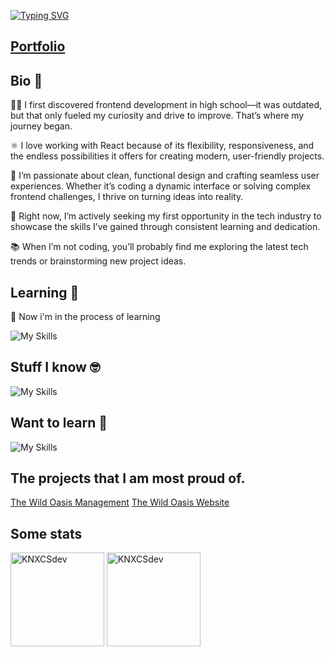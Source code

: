 [![Typing SVG](https://readme-typing-svg.demolab.com/?lines=Hello+I`m+Michał)](https://git.io/typing-svg)

## <a href='https://knxcsdev.vercel.app/'>Portfolio </a>

## Bio 📃
👨‍💻 I first discovered frontend development in high school—it was outdated, but that only fueled my curiosity and drive to improve. That’s where my journey began.

⚛️ I love working with React because of its flexibility, responsiveness, and the endless possibilities it offers for creating modern, user-friendly projects.

🎨 I’m passionate about clean, functional design and crafting seamless user experiences. Whether it’s coding a dynamic interface or solving complex frontend challenges, I thrive on turning ideas into reality.

🚀 Right now, I’m actively seeking my first opportunity in the tech industry to showcase the skills I’ve gained through consistent learning and dedication.

📚 When I’m not coding, you’ll probably find me exploring the latest tech trends or brainstorming new project ideas.


## Learning 📖

<div display:flex;'>
  
📢 Now i'm in the process of learning 

![My Skills](https://skillicons.dev/icons?i=nodejs,express,mongodb)

</div>

## Stuff I know 🤓

![My Skills](https://skillicons.dev/icons?i=git,html,react,github,npm,css,scss,tailwind,javascript,vite,redux,supabase,styledcomponents,typescript,nextjs,figma&perline=7)

## Want to learn 🧠

![My Skills](https://skillicons.dev/icons?i=docker,nodejs,express,mongodb)

## The projects that I am most proud of.

[The Wild Oasis Management](https://the-wild-oasis-management-knxcsdev.vercel.app/) 
[The Wild Oasis Website](https://the-wild-oasis-website-knxcsdev.vercel.app/)


## Some stats

<span>
<img  height="150px" src="https://github-readme-stats.vercel.app/api/top-langs?username=KNXCSdev&show_icons=true&locale=en&layout=compact&theme=transparent" alt="KNXCSdev" /> 
</span>
<span>
<img height="150px" src="https://github-readme-stats.vercel.app/api?username=KNXCSdev&show_icons=true&locale=en&theme=transparent" alt="KNXCSdev" />
</span>



